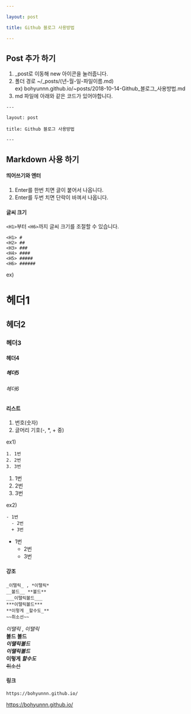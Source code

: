 ```yaml
---

layout: post

title: Github 블로그 사용방법

---
```


Post 추가 하기
-------------------
1. _post로 이동해 new 아이콘을 눌러줍니다.
2. 폴더 경로 
 ~/_posts/(년-월-일-파일이름.md)  
  ex) bohyunnn.github.io/~posts/2018-10-14-Github_블로그_사용방법.md
3. md 파일에 아래와 같은 코드가 있어야합니다.  

```  
---

layout: post

title: Github 블로그 사용방법

---
```  

Markdown 사용 하기
-------------------
#### 띄어쓰기와 엔터
1. Enter를 한번 치면 글이 붙어서 나옵니다.
2. Enter를 두번 치면 단락이 바껴서 나옵니다.  

#### 글씨 크기
```<H1>```부터 ```<H6>```까지 글씨 크기를 조절할 수 있습니다.

  ```
  <H1> #  
  <H2> ##  
  <H3> ###  
  <H4> ####  
  <H5> #####  
  <H6> ######
  ```

ex)
# 헤더1
## 헤더2
### 헤더3
#### 헤더4
##### 헤더5
###### 헤더6
  
#### 리스트
 1. 번호(숫자)
 2. 글머리 기호(-, *, + 중)
 
 ex1)
 ```
 1. 1번
 2. 2번
 3. 3번
 ```
 
 1. 1번
 2. 2번
 3. 3번
 
  ex2)
 ```
 - 1번
   - 2번
   + 3번
 ```
 - 1번
   - 2번
   + 3번
 
#### 강조
 ```
 _이탤릭_ , *이탤릭*
__볼드__ **볼드**
___이탤릭볼드___
***이탤릭볼드***
**이렇게 _할수도_**
~~취소선~~
 ```
 
 _이탤릭_ , *이탤릭*  
__볼드__ **볼드**  
___이탤릭볼드___  
***이탤릭볼드***  
**이렇게 _할수도_**  
~~취소선~~  

#### 링크
```
https://bohyunnn.github.io/
```
https://bohyunnn.github.io/
